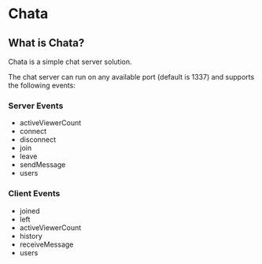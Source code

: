 
# Chata

## What is Chata?
Chata is a simple chat server solution. 

The chat server can run on any available port (default is 1337) and supports the following events:

### Server Events
* activeViewerCount
* connect
* disconnect
* join
* leave
* sendMessage
* users

### Client Events
* joined
* left
* activeViewerCount
* history
* receiveMessage
* users